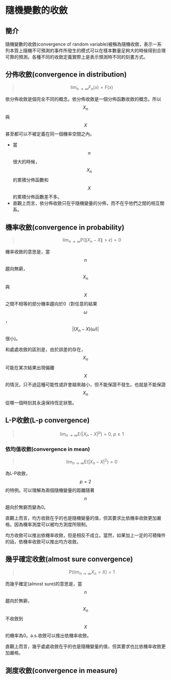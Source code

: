 # 隨機變數的收斂

## 簡介

隨機變數的收斂\(convergence of random variable\)被稱為隨機收斂，表示一系列本質上隨機不可預測的事件所發生的模式可以在樣本數量足夠大的時候得到合理可靠的預測。各種不同的收斂定義實際上是表示預測時不同的刻畫方式。

## 分佈收斂\(convergence in distribution\)

> $$\displaystyle \lim_{ n \rightarrow \infty}F_n(x) = F(x)$$

依分佈收斂是個完全不同的概念。依分佈收斂是一個分佈函數收斂的概念。所以$$X_n$$與$$X$$甚至都可以不被定義在同一個機率空間之內。

* 當$$n$$很大的時候，$$X_n$$的累積分佈函數和$$X$$的累積分佈函數差不多。
* 直觀上而言，依分佈收斂只在乎隨機變量的分佈，而不在乎他們之間的相互關系。

## 機率收斂\(convergence in probability\)

> $$\displaystyle \lim_{n \rightarrow \infty}\mathrm{P}(\| X_n -X\|>\epsilon) = 0$$

機率收斂的意思是，當$$n$$趨向無窮，$$X_n$$與$$X$$之間不相等的部分機率趨向於0（對任意的結果$$\omega$$，$$|(X_n -X)(\omega) |$$很小\)。

和處處收斂的區別是，由於誤差的存在，$$X_n$$可能在某次結果出現偏離$$X$$的情況，只不過這種可能性或許會越來越小，但不能保證不發生。也就是不能保證$$X_n$$從哪一個時刻其永遠保持恆定狀態。

## L-P收斂\(L-p convergence\)

> $$\displaystyle \lim_{n \rightarrow \infty} \mathrm{E}(|X_n -X|^p)=0, ~p\geq 1$$

### 依均值收斂\(convergence in mean\)

> $$\displaystyle \lim_{n \rightarrow \infty} \mathrm{E}(| X_n -X|^2)=0$$

為L-P收斂，$$p=2$$的特例。可以理解為兩個隨機變量的距離隨著$$n$$趨向於無窮而變為0。

直觀上而言，均方收斂在乎的也是隨機變量的值，但其要求比依機率收斂更加嚴格。因為機率測度可以被均方測度所限制。

均方收斂可以推出依機率收斂，但是相反不成立。當然，如果加上一定的可積條件的話，依機率收斂可以推出均方收斂。

## 幾乎確定收斂\(almost sure convergence\)

> $$\displaystyle \mathrm{P}(\lim_{n \rightarrow \infty}X_n = X)=1$$

而幾乎確定\(almost sure\)的意思是，當$$n$$趨向於無窮，$$X_n$$不收斂到$$X$$的機率為0。a.s.收斂可以推出依機率收斂。

直觀上而言，幾乎處處收斂在乎的也是隨機變量的值，但其要求也比依機率收斂更加嚴格。

## 測度收斂\(convergence in measure\)



